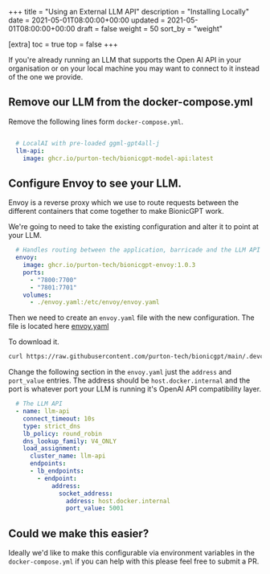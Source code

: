 +++
title = "Using an External LLM API"
description = "Installing Locally"
date = 2021-05-01T08:00:00+00:00
updated = 2021-05-01T08:00:00+00:00
draft = false
weight = 50
sort_by = "weight"

[extra]
toc = true
top = false
+++

If you're already running an LLM that supports the Open AI API in your organisation or on your local machine you may want to connect to it instead of the one we provide.

## Remove our LLM from the docker-compose.yml

Remove the following lines form `docker-compose.yml`.

```yml

  # LocalAI with pre-loaded ggml-gpt4all-j
  llm-api:
    image: ghcr.io/purton-tech/bionicgpt-model-api:latest
```

## Configure Envoy to see your LLM.

Envoy is a reverse proxy which we use to route requests between the different containers that come together to make BionicGPT work.

We're going to need to take the existing configuration and alter it to point at your LLM.

```yml
  # Handles routing between the application, barricade and the LLM API
  envoy:
    image: ghcr.io/purton-tech/bionicgpt-envoy:1.0.3
    ports:
      - "7800:7700"
      - "7801:7701"
    volumes:
      - ./envoy.yaml:/etc/envoy/envoy.yaml
```

Then we need to create an `envoy.yaml` file with the new configuration. The file is located here [envoy.yaml](https://github.com/purton-tech/bionicgpt/blob/main/.devcontainer/envoy.yaml)

To download it.

```sh
curl https://raw.githubusercontent.com/purton-tech/bionicgpt/main/.devcontainer/envoy.yaml
```

Change the following section in the `envoy.yaml` just the `address` and `port_value` entries. The address should be `host.docker.internal` and the port is whatever port your LLM is running it's OpenAI API compatibility layer.

```yml
  # The LLM API
  - name: llm-api
    connect_timeout: 10s
    type: strict_dns
    lb_policy: round_robin
    dns_lookup_family: V4_ONLY
    load_assignment:
      cluster_name: llm-api
      endpoints:
      - lb_endpoints:
        - endpoint:
            address:
              socket_address:
                address: host.docker.internal
                port_value: 5001
```


## Could we make this easier?

Ideally we'd like to make this configurable via environment variables in the `docker-compose.yml` if you can help with this please feel free to submit a PR. 